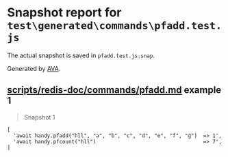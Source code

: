 # Snapshot report for `test\generated\commands\pfadd.test.js`

The actual snapshot is saved in `pfadd.test.js.snap`.

Generated by [AVA](https://ava.li).

## [scripts/redis-doc/commands/pfadd.md](../../../../scripts/redis-doc/commands/pfadd.md) example 1

> Snapshot 1

    [
      'await handy.pfadd("hll", "a", "b", "c", "d", "e", "f", "g")  => 1',
      'await handy.pfcount("hll")                                   => 7',
    ]
